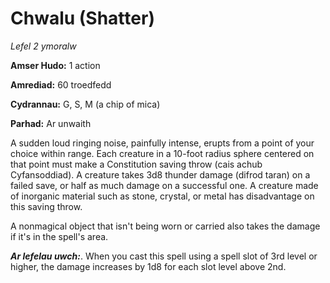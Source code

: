 # Chwalu (Shatter)

*Lefel 2 ymoralw*

**Amser Hudo:** 1 action

**Amrediad:** 60 troedfedd

**Cydrannau:** G, S, M (a chip of mica)

**Parhad:** Ar unwaith

A sudden loud ringing noise, painfully intense, erupts from a point of your choice within range. Each creature in a 10-foot radius sphere centered on that point must make a Constitution saving throw (cais achub Cyfansoddiad). A creature takes 3d8 thunder damage (difrod taran) on a failed save, or half as much damage on a successful one. A creature made of inorganic material such as stone, crystal, or metal has disadvantage on this saving throw.

A nonmagical object that isn't being worn or carried also takes the damage if it's in the spell's area.

***Ar lefelau uwch:***. When you cast this spell using a spell slot of 3rd level or higher, the damage increases by 1d8 for each slot level above 2nd.